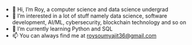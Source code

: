 - 👋 Hi, I’m Roy, a computer science and data science undergrad
- 👀 I’m interested in a lot of stuff namely data science, software development, AI/ML, cybersecurity, blockchain technology and so on
- 🌱 I’m currently learning Python and SQL
- 📫 You can always find me at roysoumyajit36@gmail.com

<!---
roysammy123/roysammy123 is a ✨ special ✨ repository because its `README.md` (this file) appears on your GitHub profile.
You can click the Preview link to take a look at your changes.
--->
